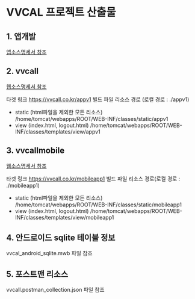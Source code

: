 # VVCAL 프로젝트 산출물
## 1. 앱개발
   [앱소스명세서 참조](./앱소스명세서.md)

  
## 2. vvcall
  [웹소스명세서 참조](./웹소스명세서.md)

  타겟 링크 https://vvcall.co.kr/appv1
  빌드 파일 리소스 경로 (로컬 경로 : ./appv1)
  - static (html파일을 제외한 모든 리소스) /home/tomcat/webapps/ROOT/WEB-INF/classes/static/appv1
  - view (index.html, logout.html)  /home/tomcat/webapps/ROOT/WEB-INF/classes/templates/view/appv1

## 3. vvcallmobile
  [웹소스명세서 참조](./웹소스명세서.md)

  타겟 링크 https://vvcall.co.kr/mobileapp1
  빌드 파일 리소스 경로(로컬 경로 : ./mobileapp1)
  - static (html파일을 제외한 모든 리소스) /home/tomcat/webapps/ROOT/WEB-INF/classes/static/mobileapp1
  - view (index.html, logout.html)  /home/tomcat/webapps/ROOT/WEB-INF/classes/templates/view/mobileapp1

## 4. 안드로이드 sqlite 테이블 정보  
  vvcal_android_sqlite.mwb 파일 참조
  
## 5. 포스트맨 리소스
  vvcall.postman_collection.json 파일 참조
  


       
    

